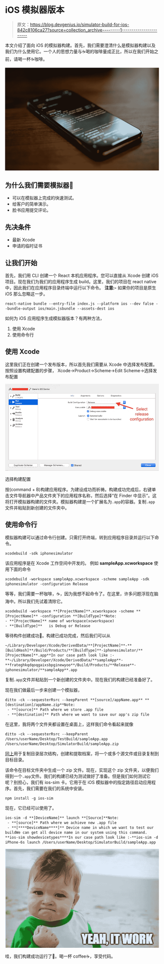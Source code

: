 # iOS 模拟器版本

> 原文：<https://blog.devgenius.io/simulator-build-for-ios-842c8106ca27?source=collection_archive---------1----------------------->

本文介绍了面向 iOS 的模拟器构建。首先，我们需要澄清什么是模拟器构建以及我们为什么使用它。一个人的思想力量与☕️喝的咖啡量成正比，所以在我们开始之前，请喝一杯☕️咖啡。

![](img/b47c0600c0b0c62e1af475eec0e2fe6b.png)

## 为什么我们需要模拟器🙇

*   可以在模拟器上完成的快速测试。
*   给客户的简单演示。
*   脸书应用提交评论。

## 先决条件

*   最新 Xcode
*   申请的临时证书

## **让我们开始**

首先，我们用 CLI 创建一个 React 本机应用程序。您可以直接从 Xcode 创建 iOS 项目。现在我们为我们的应用程序生成 build。这里，我们的项目在 react native 中，因此我们在应用程序目录终端中运行以下命令。
**注意:-** 如果你的项目是原生 iOS 那么忽略这一步。

```
react-native bundle --entry-file index.js --platform ios --dev false --bundle-output ios/main.jsbundle --assets-dest ios
```

如何为 iOS 应用程序生成模拟器版本？有两种方法，

1.  使用 Xcode
2.  使用命令行

## **使用 Xcode**

这里我们正在创建一个发布版本，所以首先我们需要从 Xcode 中选择发布配置。按照设置构建配置的步骤，
Xcode->Product->Scheme->Edit Scheme->选择发布配置

![](img/cf5a924e8a8b5ee9252aaa2f2fd446bc.png)

选择构建配置

按(command + B)构建应用程序。为建设成功而祈祷。构建成功完成后，右键单击文件导航器中产品文件夹下的应用程序名称，然后选择“在 Finder 中显示”。这将打开模拟器构建的文件夹。模拟器构建是一个扩展名为`.app`的容器。复制`.app`文件并粘贴到新创建的文件夹中。

## **使用命令行**

模拟器构建可以通过命令行创建。只需打开终端，转到应用程序目录并运行以下命令。

```
xcodebuild -sdk iphonesimulator
```

该应用程序是在 Xcode 工作空间中开发的。
例如 **sampleApp.xcworkspace** 使用下面的命令

```
xcodebuild -workspace sampleApp.xcworkspace -scheme sampleApp -sdk iphonesimulator -configuration Release
```

等等，我们需要一杯咖啡，☕️，因为我想不起命令了。在这里，许多问题浮现在脑海中。所以我们先试着清除它。

```
xcodebuild -workspace **[ProjectName]**.xcworkspace -scheme **[ProjectName]** -configuration **[BuildType]**Note: 
- **[ProjectName]** name of workspace(xcworkspace)
- **[BuildType]**   is Debug or Release
```

等待构件创建成功🙇。构建已成功完成，然后我们可以从

```
~/Library/Developer/Xcode/DerivedData/**[ProjectName]**-**[BuildHash]**/Build/Products/**[BuildType]**-iphonesimulator/**[ProjectName]**.app**In our case path look like :-**~/Library/Developer/Xcode/DerivedData/**sampleApp**-**frateghkqdqoqgaixsbpginewyoo**/Build/Products/**Release**-iphonesimulator/**sampleApp**.app
```

复制`.app`文件并粘贴到一个新创建的文件夹中。现在我们的构建已经准备好了。

现在我们做最后一步来创建一个模拟器，

```
ditto -ck --sequesterRsrc --keepParent **[source]/appName.app** **[destination]/appName.zip**Note:
 - **[source]** Path where we store .app file
 - **[destination]** Path where we want to save our app's zip file
```

在这里，我将两个文件夹都设置在桌面上，这样我们命令看起来就像

```
ditto -ck --sequesterRsrc --keepParent /Users/userName/Desktop/TestBuild/sampleApp.app /Users/userName/Desktop/SimulatorBuild/sampleApp.zip
```

[同上](https://www.real-world-systems.com/docs/ditto.1.html)用于复制目录层次结构，创建和提取档案，将一个或多个源文件或目录复制到目标目录。

该命令在目标文件夹中生成一个 zip 文件。现在，实现这个 zip 文件夹，以便我们得到一个`.app`文件。我们的构建已经为测试做好了准备。但是我们如何测试它呢？别担心，我们有 ios-sim 卡。它用于在 iOS 模拟器中的指定路径启动应用程序。首先，我们需要在我们的系统中安装。

```
npm install -g ios-sim
```

现在，它已经可以使用了。

```
ios-sim -d **[DeviceName]** launch **[Source]**Note:
 - **[source]** Path where we achieve new .app file
 - **[****DeviceName****]** Device name in which we want to test our buildWe can get all device name in our system using this command.
**ios-sim showdevicetypes****In our case path look like :-**ios-sim -d iPhone-6s launch /Users/userName/Desktop/SimulatorBuild/sampleApp.app
```

![](img/bf118d84dbe70dc95beef387179cd9fa.png)

哇，我们构建成功运行了🙌。喝一杯 coffee☕️，享受代码。